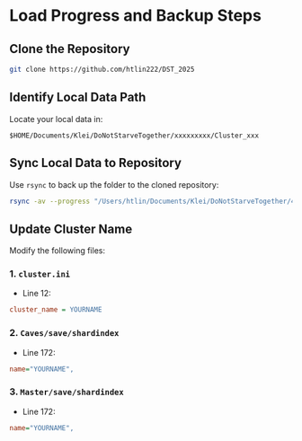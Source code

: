 # Load Progress and Backup Steps

## Clone the Repository

```sh
git clone https://github.com/htlin222/DST_2025
```

## Identify Local Data Path

Locate your local data in:

```
$HOME/Documents/Klei/DoNotStarveTogether/xxxxxxxxx/Cluster_xxx
```

## Sync Local Data to Repository

Use `rsync` to back up the folder to the cloned repository:

```sh
rsync -av --progress "/Users/htlin/Documents/Klei/DoNotStarveTogether/437631395/Cluster_1" ~/DST_2025/
```

## Update Cluster Name

Modify the following files:

### 1. `cluster.ini`

- Line 12:

```ini
cluster_name = YOURNAME
```

### 2. `Caves/save/shardindex`

- Line 172:

```ini
name="YOURNAME",
```

### 3. `Master/save/shardindex`

- Line 172:

```ini
name="YOURNAME",
